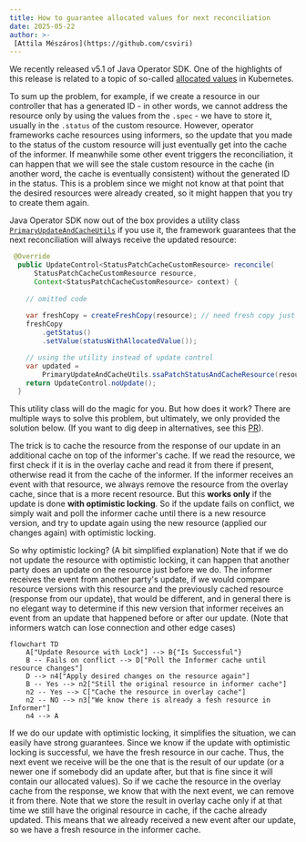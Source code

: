 ```yaml
---
title: How to guarantee allocated values for next reconciliation  
date: 2025-05-22
author: >-
 [Attila Mészáros](https://github.com/csviri)
---
```


We recently released v5.1 of Java Operator SDK. One of the highlights of this release is related to a topic of so-called
[allocated values](https://github.com/kubernetes/community/blob/master/contributors/devel/sig-architecture/api-conventions.md#representing-allocated-values
) in Kubernetes.

To sum up the problem, for example, if we create a resource in our controller that has a generated ID - 
in other words, we cannot address the resource only by using the values from the `.spec` -
we have to store it, usually in the `.status` of the custom resource. However, operator frameworks cache resources
using informers, so the update that you made to the status of the custom resource will just eventually get into 
the cache of the informer. If meanwhile some other event triggers the reconciliation, it can happen that we will 
see the stale custom resource in the cache (in another word, the cache is eventually consistent) without the generated ID in the status. 
This is a problem since we might not know at that point that the desired resources were already created, so it might happen that you try to 
create them again. 

Java Operator SDK now out of the box provides a utility class [`PrimaryUpdateAndCacheUtils`](https://github.com/operator-framework/java-operator-sdk/blob/main/operator-framework-core/src/main/java/io/javaoperatorsdk/operator/api/reconciler/PrimaryUpdateAndCacheUtils.java)
if you use it, the framework guarantees that the next reconciliation will always receive the updated resource:

```java
 @Override
  public UpdateControl<StatusPatchCacheCustomResource> reconcile(
      StatusPatchCacheCustomResource resource,
      Context<StatusPatchCacheCustomResource> context) {
    
    // omitted code
    
    var freshCopy = createFreshCopy(resource); // need fresh copy just because we use the SSA version of update
    freshCopy
        .getStatus()
        .setValue(statusWithAllocatedValue());

    // using the utility instead of update control
    var updated =
        PrimaryUpdateAndCacheUtils.ssaPatchStatusAndCacheResource(resource, freshCopy, context);
    return UpdateControl.noUpdate();
  }
```

This utility class will do the magic for you. But how does it work? 
There are multiple ways to solve this problem, 
but ultimately, we only provided the solution below. (If you want to dig deep in alternatives, see this [PR](https://github.com/operator-framework/java-operator-sdk/pull/2800/files)).

The trick is to cache the resource from the response of our update in an additional cache on top of the informer's cache.
If we read the resource, we first check if it is in the overlay cache and read it from there if present, otherwise read it from the cache of the informer. 
If the informer receives an event with that resource, we always remove the resource from the overlay 
cache, since that is a more recent resource. But this **works only** if the update is done **with optimistic locking**.
So if the update fails on conflict, we simply wait and poll the informer cache until there is a new resource version,
and try to update again using the new resource (applied our changes again) with optimistic locking.

So why optimistic locking? (A bit simplified explanation) Note that if we do not update the resource with optimistic locking, it can happen that
another party does an update on the resource just before we do. The informer receives the event from another party's update,
if we would compare resource versions with this resource and the previously cached resource (response from our update), 
that would be different, and in general there is no elegant way to determine if this new version that 
informer receives an event from an update that happened before or after our update. 
(Note that informers watch can lose connection and other edge cases)


```mermaid
flowchart TD
    A["Update Resource with Lock"] --> B{"Is Successful"}
    B -- Fails on conflict --> D["Poll the Informer cache until resource changes"]
    D --> n4["Apply desired changes on the resource again"]
    B -- Yes --> n2["Still the original resource in informer cache"]
    n2 -- Yes --> C["Cache the resource in overlay cache"]
    n2 -- NO --> n3["We know there is already a fesh resource in Informer"]
    n4 --> A

```


If we do our update with optimistic locking, it simplifies the situation, we can easily have strong guarantees.
Since we know if the update with optimistic locking is successful, we have the fresh resource in our cache. 
Thus, the next event we receive will be the one that is the result of our update 
(or a newer one if somebody did an update after, but that is fine since it will contain our allocated values). 
So if we cache the resource in the overlay cache from the response, we know that with the next event, we can remove it from there.
Note that we store the result in overlay cache only if at that time we still have the original resource in cache,
if the cache already updated. This means that we already received a new event after our update, 
so we have a fresh resource in the informer cache.  
